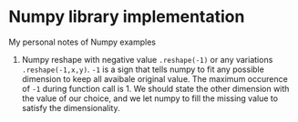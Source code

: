 # Numpy library implementation

My personal notes of Numpy examples

1. Numpy reshape with negative value `.reshape(-1)` or any variations `.reshape(-1,x,y)`. `-1` is a sign that tells numpy to fit any possible dimension to keep all avaibale original value. The maximum occurence of `-1` during function call is 1. We should state the other dimension with the value of our choice, and we let numpy to fill the missing value to satisfy the dimensionality.
